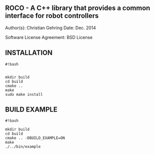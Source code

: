 ROCO - A C++ library that provides a common interface for robot controllers
----------------------------------------------------------------------------

Author(s): Christian Gehring
Date: Dec. 2014

Software License Agreement: BSD License


INSTALLATION
------------

```
#!bash


mkdir build
cd build
cmake ..
make
sudo make install
```



BUILD EXAMPLE
-------------


```
#!bash

mkdir build
cd build
cmake .. -DBUILD_EXAMPLE=ON
make
./../bin/example
```
